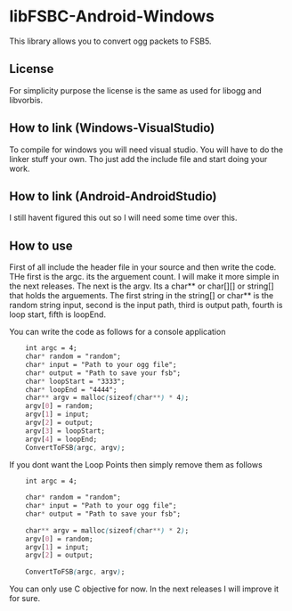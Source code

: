 # libFSBC-Android-Windows
This library allows you to convert ogg packets to FSB5.

## License
For simplicity purpose the license is the same as used for libogg and libvorbis.

## How to link (Windows-VisualStudio)
To compile for windows you will need visual studio.
You will have to do the linker stuff your own.
Tho just add the include file and start doing your work.

## How to link (Android-AndroidStudio)
I still havent figured this out so I will need some time over this.

## How to use
First of all include the header file in your source and then write the code.
THe first is the argc.
its the arguement count.
I will make it more simple in the next releases.
The next is the argv.
Its a char** or char[][] or string[] that holds the arguements.
The first string in the string[] or char** is the random string input, second is the input path, third is output path, fourth is loop start, fifth is loopEnd.

You can write the code as follows for a console application

```css
	int argc = 4;
	char* random = "random";
	char* input = "Path to your ogg file";
	char* output = "Path to save your fsb";
	char* loopStart = "3333";
	char* loopEnd = "4444";
	char** argv = malloc(sizeof(char**) * 4);
	argv[0] = random;
	argv[1] = input;
	argv[2] = output;
	argv[3] = loopStart;
	argv[4] = loopEnd;
	ConvertToFSB(argc, argv);
```

If you dont want the Loop Points then simply remove them as follows

```css
	int argc = 4;
 
	char* random = "random";
	char* input = "Path to your ogg file";
	char* output = "Path to save your fsb";
 
	char** argv = malloc(sizeof(char**) * 2);
	argv[0] = random;
	argv[1] = input;
	argv[2] = output;
 
	ConvertToFSB(argc, argv);
```
 

You can only use C objective for now.
In the next releases I will improve it for sure.
